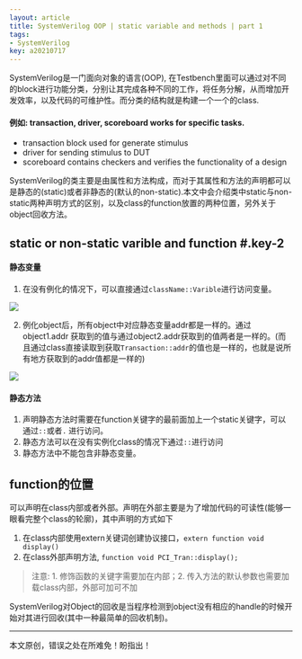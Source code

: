 ```yaml
---
layout: article
title: SystemVerilog OOP | static variable and methods | part 1 
tags:
- SystemVerilog
key: a20210717
---
```


SystemVerilog是一门面向对象的语言(OOP), 在Testbench里面可以通过对不同的block进行功能分类，分别让其完成各种不同的工作，将任务分解，从而增加开发效率，以及代码的可维护性。而分类的结构就是构建一个一个的class.

<!--more-->

#### 例如: transaction, driver, scoreboard works for specific tasks.
* transaction block used for generate stimulus
* driver for sending stimulus to DUT
* scoreboard contains checkers and verifies the functionality of a design

SystemVerilog的类主要是由属性和方法构成，而对于其属性和方法的声明都可以是静态的(static)或者非静态的(默认的non-static).本文中会介绍类中static与non-static两种声明方式的区别，以及class的function放置的两种位置，另外关于object回收方法。

## static or non-static varible and function #.key-2
#### 静态变量
1. 在没有例化的情况下，可以直接通过`className::Varible`进行访问变量。

![](https://image-icons.oss-cn-beijing.aliyuncs.com/img/20210717193406.png)

2. 例化object后，所有object中对应静态变量addr都是一样的。通过object1.addr 获取到的值与通过object2.addr获取到的值两者是一样的。(而且通过class直接读取到获取`Transaction::addr`的值也是一样的，也就是说所有地方获取到的addr值都是一样的)

![](https://image-icons.oss-cn-beijing.aliyuncs.com/img/20210717193434.png)

#### 静态方法
1. 声明静态方法时需要在function关键字的最前面加上一个static关键字，可以通过`::`或者`.` 进行访问。
2. 静态方法可以在没有实例化class的情况下通过`::`进行访问
3. 静态方法中不能包含非静态变量。

## function的位置
可以声明在class内部或者外部。声明在外部主要是为了增加代码的可读性(能够一眼看完整个class的轮廓)，其中声明的方式如下

1. 在class内部使用extern关键词创建协议接口，`extern function void display()`
2. 在class外部声明方法, `function void PCI_Tran::display();`

> 注意: 1. 修饰函数的关键字需要加在内部；2. 传入方法的默认参数也需要加载class内部，外部可加可不加

SystemVerilog对Object的回收是当程序检测到object没有相应的handle的时候开始对其进行回收(其中一种最简单的回收机制)。

---
本文原创，错误之处在所难免！盼指出！
